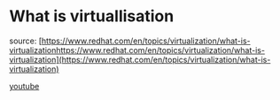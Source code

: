 # What is virtuallisation 

source: [https://www.redhat.com/en/topics/virtualization/what-is-virtualizationhttps://www.redhat.com/en/topics/virtualization/what-is-virtualization](https://www.redhat.com/en/topics/virtualization/what-is-virtualization)

 [youtube](https://www.youtube.com/watch?v=FZR0rG3HKIk&t=57s)
